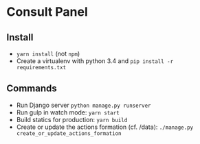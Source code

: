 # Consult Panel

## Install

* `yarn install` (not `npm`)
* Create a virtualenv with python 3.4 and `pip install -r requirements.txt`

## Commands

* Run Django server `python manage.py runserver`
* Run gulp in watch mode: `yarn start`
* Build statics for production: `yarn build`
* Create or update the actions formation (cf. /data): `./manage.py create_or_update_actions_formation`
